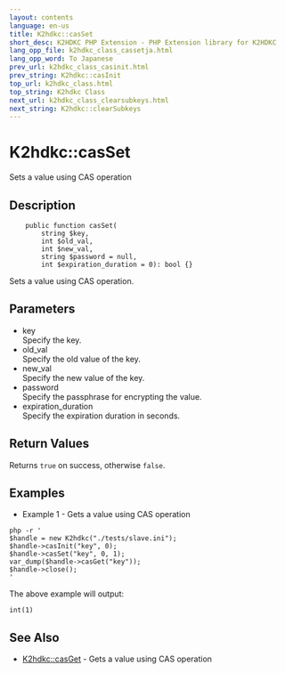 ```yaml
---
layout: contents
language: en-us
title: K2hdkc::casSet
short_desc: K2HDKC PHP Extension - PHP Extension library for K2HDKC
lang_opp_file: k2hdkc_class_cassetja.html
lang_opp_word: To Japanese
prev_url: k2hdkc_class_casinit.html
prev_string: K2hdkc::casInit
top_url: k2hdkc_class.html
top_string: K2hdkc Class
next_url: k2hdkc_class_clearsubkeys.html
next_string: K2hdkc::clearSubkeys
---
```


# K2hdkc::casSet
Sets a value using CAS operation

## Description

```
    public function casSet(
        string $key,
        int $old_val,
        int $new_val,
        string $password = null,
        int $expiration_duration = 0): bool {}
```

Sets a value using CAS operation.


## Parameters
- key  
Specify the key.
- old_val  
Specify the old value of the key.
- new_val  
Specify the new value of the key.
- password  
Specify the passphrase for encrypting the value.
- expiration_duration  
Specify the expiration duration in seconds.


## Return Values
Returns `true` on success, otherwise `false`. 


## Examples
- Example 1 - Gets a value using CAS operation

```
php -r '
$handle = new K2hdkc("./tests/slave.ini");
$handle->casInit("key", 0);
$handle->casSet("key", 0, 1);
var_dump($handle->casGet("key"));
$handle->close();
'
```

The above example will output:

```
int(1)
```


## See Also
- [K2hdkc::casGet](k2hdkc_class_casget.html) - Gets a value using CAS operation
